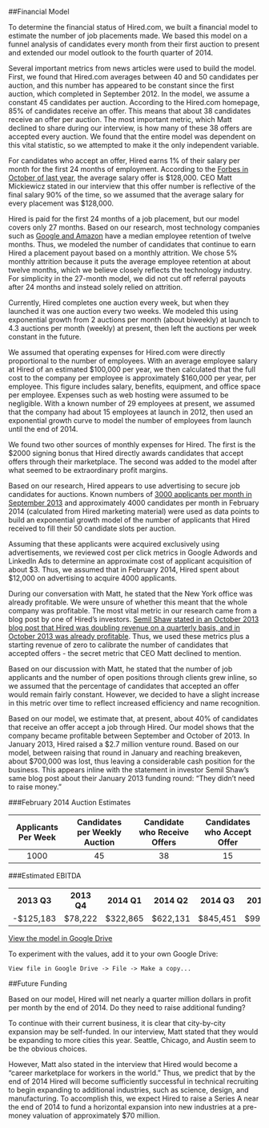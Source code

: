##Financial Model

To determine the financial status of Hired.com, we built a financial model to estimate the number of job placements made. We based this model on a funnel analysis of candidates every month from their first auction to present and extended our model outlook to the fourth quarter of 2014. 

Several important metrics from news articles were used to build the model. First, we found that Hired.com averages between 40 and 50 candidates per auction, and this number has appeared to be constant since the first auction, which completed in September 2012. In the model, we assume a constant 45 candidates per auction. According to the Hired.com homepage, 85% of candidates receive an offer. This means that about 38 candidates receive an offer per auction. The most important metric, which Matt declined to share during our interview, is how many of these 38 offers are accepted every auction. We found that the entire model was dependent on this vital statistic, so we attempted to make it the only independent variable. 

For candidates who accept an offer, Hired earns 1% of their salary per month for the first 24 months of employment. According to the [Forbes in October of last year](http://www.forbes.com/sites/jjcolao/2013/10/30/hired-com-has-built-what-every-tech-company-wants-a-pipeline-of-top-technical-talent/), the average salary offer is $128,000. CEO Matt Mickiewicz stated in our interview that this offer number is reflective of the final salary 90% of the time, so we assumed that the average salary for every placement was $128,000. 

Hired is paid for the first 24 months of a job placement, but our model covers only 27 months. Based on our research, most technology companies such as [Google and Amazon](http://www.slate.com/blogs/business_insider/2013/07/28/turnover_rates_by_company_how_amazon_google_and_others_stack_up.html) have a median employee retention of twelve months. Thus, we modeled the number of candidates that continue to earn Hired a placement payout based on a monthly attrition. We chose 5% monthly attrition because it puts the average employee retention at about twelve months, which we believe closely reflects the technology industry. For simplicity in the 27-month model, we did not cut off referral payouts after 24 months and instead solely relied on attrition. 

Currently, Hired completes one auction every week, but when they launched it was one auction every two weeks. We modeled this using exponential growth from 2 auctions per month (about biweekly) at launch to 4.3 auctions per month (weekly) at present, then left the auctions per week constant in the future. 

We assumed that operating expenses for Hired.com were directly proportional to the number of employees. With an average employee salary at Hired of an estimated $100,000 per year, we then calculated that the full cost to the company per employee is approximately $160,000 per year, per employee. This figure includes salary, benefits, equipment, and office space per employee. Expenses such as web hosting were assumed to be negligible. With a known number of 29 employees at present, we assumed that the company had about 15 employees at launch in 2012, then used an exponential growth curve to model the number of employees from launch until the end of 2014. 

We found two other sources of monthly expenses for Hired. The first is the $2000 signing bonus that Hired directly awards candidates that accept offers through their marketplace. The second was added to the model after what seemed to be extraordinary profit margins.

Based on our research, Hired appears to use advertising to secure job candidates for auctions. Known numbers of [3000 applicants per month in September 2013](http://techcrunch.com/2013/09/17/developer-auction-is-hired-com/) and approximately 4000 candidates per month in February 2014 (calculated from Hired marketing material) were used as data points to build an exponential growth model of the number of applicants that Hired received to fill their 50 candidate slots per auction. 

Assuming that these applicants were acquired exclusively using advertisements, we reviewed cost per click metrics in Google Adwords and LinkedIn Ads to determine an approximate cost of applicant acquisition of about $3. Thus, we assumed that in February 2014, Hired spent about $12,000 on advertising to acquire 4000 applicants. 

During our conversation with Matt, he stated that the New York office was already profitable. We were unsure of whether this meant that the whole company was profitable. The most vital metric in our research came from a blog post by one of Hired’s investors. [Semil Shaw stated in an October 2013 blog post that Hired was doubling revenue on a quarterly basis, and in October 2013 was already profitable](http://blog.semilshah.com/2013/10/24/the-story-behind-my-first-investment-hired-com/). Thus, we used these metrics plus a starting revenue of zero to calibrate the number of candidates that accepted offers - the secret metric that CEO Matt declined to mention.

Based on our discussion with Matt, he stated that the number of job applicants and the number of open positions through clients grew inline, so we assumed that the percentage of candidates that accepted an offer would remain fairly constant. However, we decided to have a slight increase in this metric over time to reflect increased efficiency and name recognition. 

Based on our model, we estimate that, at present, about 40% of candidates that receive an offer accept a job through Hired. Our model shows that the company became profitable between September and October of 2013. In January 2013, Hired raised a $2.7 million venture round. Based on our model, between raising that round in January and reaching breakeven, about $700,000 was lost, thus leaving a considerable cash position for the business. This appears inline with the statement in investor Semil Shaw’s same blog post about their January 2013 funding round: “They didn’t need to raise money.”

###February 2014 Auction Estimates

| Applicants Per Week | Candidates per Weekly Auction | Candidate who Receive Offers | Candidates who Accept Offer |
| :----: | :--: | :--: | :--: |
| 1000 | 45 | 38 | 15 |


###Estimated EBITDA
<table>
    <tr>
        <th>2013 Q3</th>
        <th>2013 Q4</th>
        <th>2014 Q1</th>
        <th>2014 Q2</th>
        <th>2014 Q3</th>
        <th>2014 Q4</th>
    </tr>
    <tr>
        <td class="danger">-$125,183</td>
        <td class="success">$78,222</td>
        <td class="success">$322,865</td>
        <td class="success">$622,131</td>
        <td class="success">$845,451</td>
        <td class="success">$992,130</td>
    </tr>
</table>

<a href="https://docs.google.com/spreadsheet/ccc?key=0AvQtqc6_wGbXdFBYWDFpTjkyejctdHVGaG44SmFyN0E&usp=sharing" class="btn btn-block btn-info">View the model in Google Drive</a>

To experiment with the values, add it to your own Google Drive:

```
View file in Google Drive -> File -> Make a copy... 
```

##Future Funding

Based on our model, Hired will net nearly a quarter million dollars in profit per month by the end of 2014. Do they need to raise additional funding?

To continue with their current business, it is clear that city-by-city expansion may be self-funded. In our interview, Matt stated that they would be expanding to more cities this year. Seattle, Chicago, and Austin seem to be the obvious choices. 

However, Matt also stated in the interview that Hired would become a “career marketplace for workers in the world.” Thus, we predict that by the end of 2014 Hired will become sufficiently successful in technical recruiting to begin expanding to additional industries, such as science, design, and manufacturing. To accomplish this, we expect Hired to raise a Series A near the end of 2014 to fund a horizontal expansion into new industries at a pre-money valuation of approximately $70 million. 
